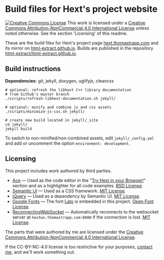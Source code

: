# Build files for Hext's project website

[![Creative Commons License](https://i.creativecommons.org/l/by-nc/4.0/80x15.png)](https://creativecommons.org/licenses/by-nc/4.0/) This work is licensed under a [Creative Commons Attribution-NonCommercial 4.0 International License](https://creativecommons.org/licenses/by-nc/4.0/) unless noted otherwise. See the section 'Licensing' of this readme.

These are the build files for Hext's project page [hext.thomastrapp.com](https://hext.thomastrapp.com/) and its mirror on [html-extract.github.io](https://html-extract.github.io/). Builds are published in the repository [html-extract/html-extract.github.io](https://github.com/html-extract/html-extract.github.io/).


## Build instructions

**Dependencies**: git, jekyll, doxygen, uglifyjs, cleancss

```
# optional: refresh the libhext C++ library documentation
# from Github's master branch
./scripts/refresh-libhext-documentation.sh jekyll/

# optional: minify and combine js and css assets
./scripts/minimize-js-css.sh jekyll/

# create new build located in jekyll/_site
cd jekyll/
jekyll build
```

To switch to non-minified/non-combined assets, edit `jekyll/_config.yml` and add or uncomment the option `environment: development`.


## Licensing
This project includes work authored by third parties.

* [Ace](https://ace.c9.io/) — Used as the code editor in the
  "[Try Hext in your Browser!](https://hext.thomastrapp.com)" section and as a
  highlighter for all code examples.
	[BSD License](https://github.com/ajaxorg/ace/blob/master/LICENSE).
* [Semantic UI](https://semantic-ui.com/) — Used as a CSS framework.
	[MIT License](https://github.com/Semantic-Org/Semantic-UI/blob/master/LICENSE.md).
* [jQuery](https://jquery.org/) — Used as a dependency by Semantic UI.
	[MIT License](https://jquery.org/license/).
* [Google Fonts](https://fonts.google.com/) — The font [Lato](https://fonts.google.com/specimen/Lato) is embedded in this project.
	[Open Font License](http://scripts.sil.org/cms/scripts/page.php?site_id=nrsi&id=OFL_web).
* [ReconnectingWebSocket](https://github.com/joewalnes/reconnecting-websocket) — Automatically reconnects to the websocket server at `hextws.thomastrapp.com:8080` if the connection is lost.
	[MIT License](https://github.com/joewalnes/reconnecting-websocket/blob/master/LICENSE.txt).

The parts that were authored by me are licensed under the [Creative Commons Attribution-NonCommercial 4.0 International License](https://creativecommons.org/licenses/by-nc/4.0/).

If the CC-BY-NC-4.0 license is too restrictive for your purposes, [contact me](https://thomastrapp.com/), and we'll work something out.

